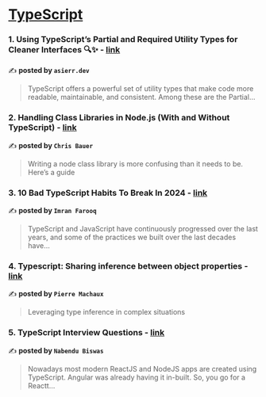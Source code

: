 
<h1><a href=https://medium.com/tag/typescript-tips/recommended target="_blank" rel="noopener noreferrer">TypeScript</a></h1>
<h3>1. Using TypeScript’s Partial and Required Utility Types for Cleaner Interfaces 🔍✨ - <a href="https://medium.com/@asierr/using-typescripts-partial-and-required-utility-types-for-cleaner-interfaces-d8c80bfd28d3" target="_blank" rel="noopener noreferrer">link</a></h3>

✍️ **posted by `asierr.dev`**

<blockquote>TypeScript offers a powerful set of utility types that make code more readable, maintainable, and consistent. Among these are the Partial…</blockquote>

<h3>2. Handling Class Libraries in Node.js (With and Without TypeScript) - <a href="https://medium.com/better-programming/handling-class-libraries-in-node-js-with-and-without-typescript-39b73b2186b6" target="_blank" rel="noopener noreferrer">link</a></h3>

✍️ **posted by `Chris Bauer`**

<blockquote>Writing a node class library is more confusing than it needs to be. Here’s a guide</blockquote>

<h3>3. 10 Bad TypeScript Habits To Break In 2024 - <a href="https://medium.com/gitconnected/10-bad-typescript-habits-to-break-in-2024-4301c67f2ae0" target="_blank" rel="noopener noreferrer">link</a></h3>

✍️ **posted by `Imran Farooq`**

<blockquote>TypeScript and JavaScript have continuously progressed over the last years, and some of the practices we built over the last decades have…</blockquote>

<h3>4. Typescript: Sharing inference between object properties - <a href="https://medium.com/@pierre.machaux/typescript-sharing-inference-between-object-properties-c10cdb08bd30" target="_blank" rel="noopener noreferrer">link</a></h3>

✍️ **posted by `Pierre Machaux`**

<blockquote>Leveraging type inference in complex situations</blockquote>

<h3>5. TypeScript Interview Questions - <a href="https://medium.com/@nabendu82/typescript-interview-questions-80d4bb1e9733" target="_blank" rel="noopener noreferrer">link</a></h3>

✍️ **posted by `Nabendu Biswas`**

<blockquote>Nowadays most modern ReactJS and NodeJS apps are created using TypeScript. Angular was already having it in-built. So, you go for a Reactt…</blockquote>

